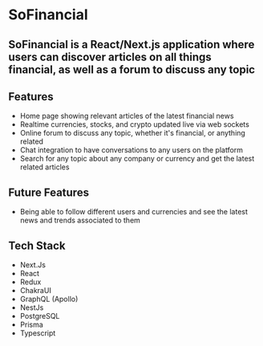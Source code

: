# SoFinancial

## SoFinancial is a React/Next.js application where users can discover articles on all things financial, as well as a forum to discuss any topic



## Features
  
- Home page showing relevant articles of the latest financial news
- Realtime currencies, stocks, and crypto updated live via web sockets
- Online forum to discuss any topic, whether it's financial, or anything related
- Chat integration to have conversations to any users on the platform
- Search for any topic about any company or currency and get the latest related articles



## Future Features
- Being able to follow different users and currencies and see the latest news and trends associated to them


## Tech Stack
- Next.Js
- React
- Redux
- ChakraUI
- GraphQL (Apollo)
- NestJs
- PostgreSQL
- Prisma
- Typescript
